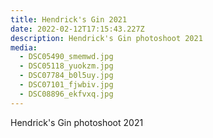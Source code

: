 ```yaml
---
title: Hendrick's Gin 2021
date: 2022-02-12T17:15:43.227Z
description: Hendrick's Gin photoshoot 2021
media:
  - DSC05490_smemwd.jpg
  - DSC05118_yuokzm.jpg
  - DSC07784_b0l5uy.jpg
  - DSC07101_fjwbiv.jpg
  - DSC08896_ekfvxq.jpg
---
```

Hendrick's Gin photoshoot 2021